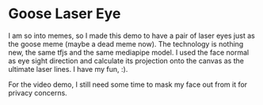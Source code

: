 # Goose Laser Eye

I am so into memes, so I made this demo to have a pair of laser eyes just as the goose meme (maybe a dead meme now). The technology is nothing new, the same tfjs and the same mediapipe model. I used the face normal as eye sight direction and calculate its projection onto the canvas as the ultimate laser lines. I have my fun, :).

For the video demo, I still need some time to mask my face out from it for privacy concerns.